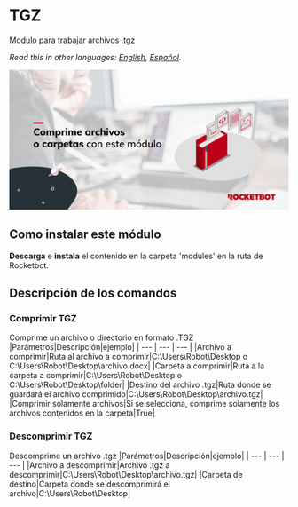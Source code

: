# TGZ
  
Modulo para trabajar archivos .tgz  

*Read this in other languages: [English](Banner_tgz_files.md), [Español](Banner_tgz_files.es.md).*
  
![banner](imgs/Banner_tgz_files.png)
## Como instalar este módulo
  
__Descarga__ e __instala__ el contenido en la carpeta 'modules' en la ruta de Rocketbot.  



## Descripción de los comandos

### Comprimir TGZ
  
Comprime un archivo o directorio en formato .TGZ
|Parámetros|Descripción|ejemplo|
| --- | --- | --- |
|Archivo a comprimir|Ruta al archivo a comprimir|C:\Users\Robot\Desktop o C:\Users\Robot\Desktop\archivo.docx|
|Carpeta a comprimir|Ruta a la carpeta a comprimir|C:\Users\Robot\Desktop o C:\Users\Robot\Desktop\folder|
|Destino del archivo .tgz|Ruta donde se guardará el archivo comprimido|C:\Users\Robot\Desktop\archivo.tgz|
|Comprimir solamente archivos|Si se selecciona, comprime solamente los archivos contenidos en la carpeta|True|

### Descomprimir TGZ
  
Descomprime un archivo .tgz
|Parámetros|Descripción|ejemplo|
| --- | --- | --- |
|Archivo a descomprimir|Archivo .tgz a descomprimir|C:\Users\Robot\Desktop\archivo.tgz|
|Carpeta de destino|Carpeta donde se descomprimirá el archivo|C:\Users\Robot\Desktop|
